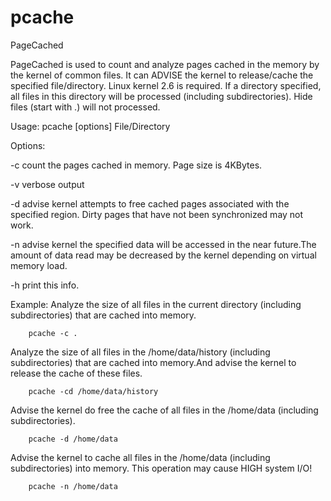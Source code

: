 # pcache
PageCached

PageCached is used to count and analyze pages cached in the memory by the kernel of common files.
It can ADVISE the kernel to release/cache the specified file/directory.  Linux kernel 2.6 is required.
If a directory specified, all files in this directory will be processed (including subdirectories).
Hide files (start with .) will not processed.

Usage:
pcache [options] File/Directory

Options:

-c count the pages cached in memory. Page size is 4KBytes.

-v verbose output

-d advise kernel attempts to free cached pages associated with the specified region. Dirty pages that have not been synchronized may not work.

-n advise kernel the specified data will be accessed in the near future.The amount of data read may be decreased by the kernel depending on virtual memory load.

-h print this info.

Example:
Analyze the size of all files in the current directory (including subdirectories) that are cached into memory.

        pcache -c .

Analyze the size of all files in the /home/data/history (including subdirectories) that are cached into memory.And advise the kernel to release the cache of these files.

        pcache -cd /home/data/history

Advise the kernel do free the cache of all files in the /home/data (including subdirectories).

        pcache -d /home/data

Advise the kernel to cache all files in the /home/data (including subdirectories) into memory. This operation may cause HIGH system I/O!

        pcache -n /home/data
